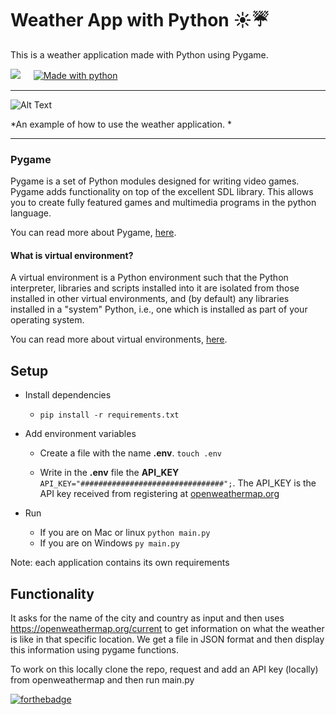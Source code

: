 #  Weather App with Python ☀️☔️
This is a weather application made with Python using Pygame.

![](https://img.shields.io/github/repo-size/haroldom/weather_app?style=for-the-badge) ㅤ
[![Made with python](http://ForTheBadge.com/images/badges/made-with-python.svg)](https://github.com/itsvinayak/weather-app)

------------


![Alt Text](https://s10.gifyu.com/images/weather_app.gif)

*An example of how to use the weather application.
*

------------


### Pygame

Pygame is a set of Python modules designed for writing video games. Pygame adds functionality on top of the excellent SDL library. This allows you to create fully featured games and multimedia programs in the python language.

You can read more about Pygame, <a href="https://github.com/itsvinayak/weather-app/tree/master/weather-django" >here</a>.


####  What is virtual environment?
A virtual environment is a Python environment such that the Python interpreter, libraries and scripts installed into it are isolated from those installed in other virtual environments, and (by default) any libraries installed in a "system" Python, i.e., one which is installed as part of your operating system.

You can read more about virtual environments, <a href="https://docs.python.org/3/library/venv.html#:~:text=A%20virtual%20environment%20is%20a,part%20of%20your%20operating%20system." >here</a>.

## Setup

- Install dependencies
   
  - `pip install -r requirements.txt`
- Add environment variables
  - Create a file with the name **.env**.
   `touch .env`
  
  - Write in the **.env** file the **API_KEY**
   `API_KEY="################################";`. The API_KEY is the API key received from registering at [openweathermap.org](https://openweathermap.org/current "openweathermap.org")

- Run
  - If you are on Mac or linux
   `python main.py`
  -  If you are on Windows
   `py main.py`
   
Note: each application contains its own requirements

## Functionality
It asks for the name of the city and country as input and then uses https://openweathermap.org/current to get information on what the weather is like in that specific location. We get a file in JSON format and then display this information using pygame functions.

To work on this locally clone the repo, request and add an API key (locally) from openweathermap and then run main.py

[![forthebadge](https://forthebadge.com/images/badges/built-with-love.svg)](https://forthebadge.com)
